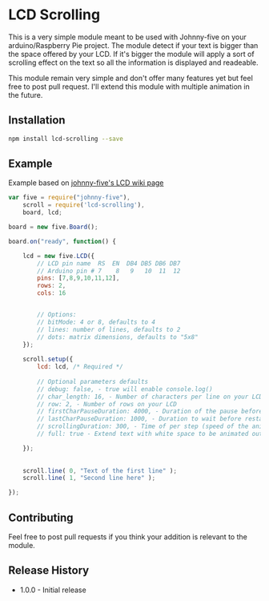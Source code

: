 LCD Scrolling
=========

This is a very simple module meant to be used with Johnny-five on your arduino/Raspberry Pie project.
The module detect if your text is bigger than the space offered by your LCD. If it's bigger the module will apply a sort of scrolling effect on the text so all the information is displayed and readeable.

This module remain very simple and don't offer many features yet but feel free to post pull request. I'll extend this module with multiple animation in the future.

## Installation
```bash
npm install lcd-scrolling --save
```

## Example
Example based on [johnny-five's LCD wiki page](https://github.com/rwaldron/johnny-five/wiki/LCD)

```javascript
var five = require("johnny-five"),
    scroll = require('lcd-scrolling'),
    board, lcd;

board = new five.Board();

board.on("ready", function() {

    lcd = new five.LCD({
        // LCD pin name  RS  EN  DB4 DB5 DB6 DB7
        // Arduino pin # 7    8   9   10  11  12
        pins: [7,8,9,10,11,12],
        rows: 2,
        cols: 16


        // Options:
        // bitMode: 4 or 8, defaults to 4
        // lines: number of lines, defaults to 2
        // dots: matrix dimensions, defaults to "5x8"
    });
    
    scroll.setup({
        lcd: lcd, /* Required */
        
        // Optional parameters defaults
        // debug: false, - true will enable console.log()
        // char_length: 16, - Number of characters per line on your LCD
        // row: 2, - Number of rows on your LCD
        // firstCharPauseDuration: 4000, - Duration of the pause before your text start scrolling
        // lastCharPauseDuration: 1000, - Duration to wait before restarting the animation
        // scrollingDuration: 300, - Time of per step (speed of the animation)
        // full: true - Extend text with white space to be animated out of the screen completely

    });
    
    
    scroll.line( 0, "Text of the first line" );
    scroll.line( 1, "Second line here" );

});
```

## Contributing
Feel free to post pull requests if you think your addition is relevant to the module.

## Release History
* 1.0.0 - Initial release

